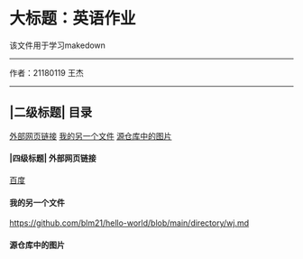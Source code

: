 大标题：英语作业
===========================
该文件用于学习makedown
****
作者：21180119 王杰
****
## |二级标题|   目录
[外部网页链接](#外部网页链接)
[我的另一个文件](#我的另一个文件)
[源仓库中的图片](#源仓库中的图片)
#### |四级标题|   外部网页链接
[百度](https://www.baidu.com "百度")
#### 我的另一个文件
https://github.com/blm21/hello-world/blob/main/directory/wj.md
#### 源仓库中的图片
